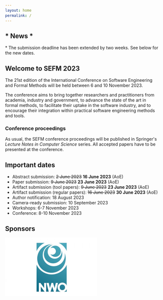 ```yaml
---
layout: home
permalink: /
---
```


<h2 class="secondH">* News *</h2>
* The submission deadline has been extended by two weeks. See below for the new dates.

<h2 class="secondH">Welcome to SEFM 2023</h2>
The 21st edition of the International Conference on Software Engineering and
Formal Methods will be held between 6 and 10 November 2023.

The conference aims to bring together researchers and practitioners from academia,
industry and government, to advance the state of the art in formal methods,
to facilitate their uptake in the software industry, and to encourage their
integration within practical software engineering methods and tools.

### Conference proceedings
As usual, the SEFM conference proceedings will be published in Springer's *Lecture Notes in Computer Science* series.
All accepted papers have to be presented at the conference.

## Important dates
- Abstract submission: ~~2 June 2023~~ **16 June 2023** (AoE)
- Paper submission: ~~9 June 2023~~ **23 June 2023** (AoE)
- Artifact submission (tool papers): ~~9 June 2023~~ **23 June 2023** (AoE)
- Artifact submission (regular papers): ~~16 June 2023~~ **30 June 2023** (AoE)
- Author notification: 18 August 2023
- Camera-ready submission: 10 September 2023
- Workshops: 6-7 November 2023
- Conference: 8-10 November 2023

## Sponsors
![NWO logo](assets/nwo.jpg)
